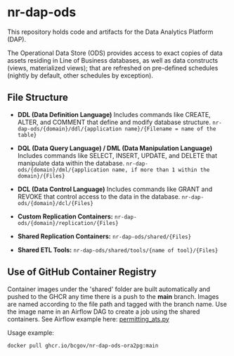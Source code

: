 # nr-dap-ods
This repository holds code and artifacts for the Data Analytics Platform (DAP).

The Operational Data Store (ODS) provides access to exact copies of data assets residing in Line of Business databases, as well as data constructs (views, materialized views); that are refreshed on pre-defined schedules (nightly by default, other schedules by exception).

## File Structure

- **DDL (Data Definition Language)** Includes commands like CREATE, ALTER, and COMMENT that define and modify database structure.
  `nr-dap-ods/{domain}/ddl/{application name}/{Filename = name of the table}`

- **DQL (Data Query Language) / DML (Data Manipulation Language)** Includes commands like SELECT, INSERT, UPDATE, and DELETE that manipulate data within the database.
  `nr-dap-ods/{domain}/dml/{application name, if more than 1 within the domain}/{Files}`

- **DCL (Data Control Language)** Includes commands like GRANT and REVOKE that control access to the data in the database.
  `nr-dap-ods/{domain}/dcl/{Files}`

- **Custom Replication Containers:**
  `nr-dap-ods/{domain}/replication/{Files}`

- **Shared Replication Containers:**
  `nr-dap-ods/shared/{Files}`

- **Shared ETL Tools:**
  `nr-dap-ods/shared/tools/{name of tool}/{Files}`

##  Use of GitHub Container Registry
Container images under the 'shared' folder are built automatically and pushed to the GHCR any time there is a push to the **main** branch. Images are named according to the file path and tagged with the branch name. Use the image name in an Airflow DAG to create a job using the shared containers. See Airflow example here: [permitting_ats.py](https://github.com/bcgov/nr-airflow/blob/main/dags/permitting_ats.py)

Usage example:
```sh
docker pull ghcr.io/bcgov/nr-dap-ods-ora2pg:main
```
